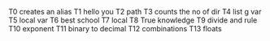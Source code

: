  T0 creates an alias T1 hello you T2 path T3 counts the no of dir T4 list g var T5 local var T6 best school T7 local T8 True knowledge T9 divide and rule T10 exponent T11 binary to decimal T12 combinations T13 floats 
